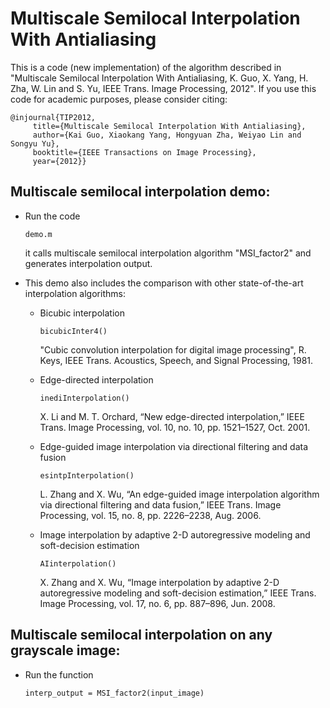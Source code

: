 # Multiscale Semilocal Interpolation With Antialiasing

This is a code (new implementation) of the algorithm described in "Multiscale Semilocal Interpolation With Antialiasing, K. Guo, X. Yang, H. Zha, W. Lin and S. Yu, IEEE Trans. Image Processing, 2012". If you use this code for academic purposes, please consider citing:

```
@injournal{TIP2012,
 	 title={Multiscale Semilocal Interpolation With Antialiasing},
 	 author={Kai Guo, Xiaokang Yang, Hongyuan Zha, Weiyao Lin and Songyu Yu},
 	 booktitle={IEEE Transactions on Image Processing},
 	 year={2012}}
```

## Multiscale semilocal interpolation demo:
- Run the code 
    ```
    demo.m
    ```
    it calls multiscale semilocal interpolation algorithm "MSI_factor2" and generates interpolation output.
    
- This demo also includes the comparison with other state-of-the-art interpolation algorithms:
     - Bicubic interpolation
        ```
        bicubicInter4()
        ```
        "Cubic convolution interpolation for digital image processing", R. Keys, IEEE Trans. Acoustics, Speech, and Signal Processing, 1981.
     
     - Edge-directed interpolation
        ```
        inediInterpolation()
        ```
        X. Li and M. T. Orchard, “New edge-directed interpolation,” IEEE Trans. Image Processing, vol. 10, no. 10, pp. 1521–1527, Oct. 2001.
     
     - Edge-guided image interpolation via directional filtering and data fusion
        ```
        esintpInterpolation()
        ```
        L. Zhang and X. Wu, “An edge-guided image interpolation algorithm via directional filtering and data fusion,” IEEE Trans. Image Processing, vol. 15, no. 8, pp. 2226–2238, Aug. 2006.
     
     - Image interpolation by adaptive 2-D autoregressive modeling and soft-decision estimation
        ```
        AIinterpolation()
        ```
        X. Zhang and X. Wu, “Image interpolation by adaptive 2-D autoregressive modeling and soft-decision estimation,” IEEE Trans. Image Processing, vol. 17, no. 6, pp. 887–896, Jun. 2008.
     
## Multiscale semilocal interpolation on any grayscale image:
- Run the function 
  ```
  interp_output = MSI_factor2(input_image)
  ```

